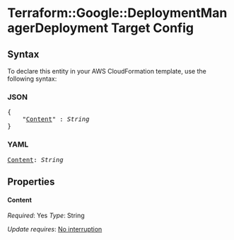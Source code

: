 # Terraform::Google::DeploymentManagerDeployment Target Config

## Syntax

To declare this entity in your AWS CloudFormation template, use the following syntax:

### JSON

<pre>
{
    "<a href="#content" title="Content">Content</a>" : <i>String</i>
}
</pre>

### YAML

<pre>
<a href="#content" title="Content">Content</a>: <i>String</i>
</pre>

## Properties

#### Content

_Required_: Yes
_Type_: String

_Update requires_: [No interruption](https://docs.aws.amazon.com/AWSCloudFormation/latest/UserGuide/using-cfn-updating-stacks-update-behaviors.html#update-no-interrupt)

